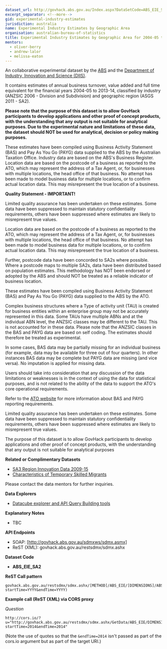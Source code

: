```yaml
---
dataset_url: http://govhack.abs.gov.au/Index.aspx?DataSetCode=ABS_EIE_SA2
excerpt_separator: <!--more-->
gid: experimental-industry-estimates
jurisdiction: australia
name: Experimental Industry Estimates by Geographic Area
organisation: australian-bureau-of-statistics
title: Experimental Industry Estimates by Geographic Area for 2004-05 to 2013-14 - Govhack
mentors:
  - oliver-berry
  - andrew-lalor
  - melissa-eaton
---
```


An collaborative experimental dataset by the [ABS](http://portal.govhack.org/sponsors/australian-bureau-of-statistics.html) and the [Department of Industry, Innovation and Science (DIIS)](http://portal.govhack.org/sponsors/department-of-industry-innovation-and-science.html).

<!--more-->

It contains estimates of annual business turnover, value added and full time equivalent for the financial years 2004-05 to 2013-14, classified by industry (ANZSIC 2006 - Division and Subdivision) and geographic region (ASGS 2011 - SA2).

__Please note that the purpose of this dataset is to allow GovHack participants to develop applications and other proof of concept products, with the understanding that any output is not suitable for analytical purposes. Due to the experimental nature and limitations of these data, the dataset should NOT be used for analytical, decision or policy making purposes.__

These estimates have been compiled using Business Activity Statement (BAS) and Pay As You Go (PAYG) data supplied to the ABS by the Australian Taxation Office. Industry data are based on the ABS's Business Register. Location data are based on the postcode of a business as reported to the ATO, which may represent the address of a Tax Agent, or, for businesses with multiple locations, the head office of that business. No attempt has been made to model business data for multiple locations, or to confirm actual location data. This may misrepresent the true location of a business. 

**Quality Statement - IMPORTANT!**

Limited quality assurance has been undertaken on these estimates. Some data have been suppressed to maintain statutory confidentiality requirements, others have been suppressed where estimates are likely to misrepresent true values. 

Location data are based on the postcode of a business as reported to the ATO, which may represent the address of a Tax Agent, or, for businesses with multiple locations, the head office of that business. No attempt has been made to model business data for multiple locations, or to confirm actual location data. This may misrepresent the true location of a business. 

Further, postcode data have been concorded to SA2s where possible. Where a postcode maps to multiple SA2s, data have been distributed based on population estimates. This methodology has NOT been endorsed or adopted by the ABS and should NOT be treated as a reliable indicator of business location. 

These estimates have been compiled using Business Activity Statement (BAS) and Pay As You Go (PAYG) data supplied to the ABS by the ATO. 

Complex business structures where a Type of activity unit (TAU) is created for business entities within an enterprise group may not be accurately represented in this data. Some TAUs have multiple ABNs and at the individual ABN level, the ANZSIC classes may be different to the TAU. This is not accounted for in these data. Please note that the ANZSIC classes in the BAS and PAYG data are based on self coding. The estimates should therefore be treated as experimental. 

In some cases, BAS data may be partially missing for an individual business (for example, data may be available for three out of four quarters). In other instances BAS data may be complete but PAYG data are missing (and vice versa). No imputation is applied for missing data. 

Users should take into consideration that any discussion of the data limitations or weaknesses is in the context of using the data for statistical purposes, and is not related to the ability of the data to support the ATO's core operational requirements.

Refer to the [ATO website](http://www.ato.gov.au) for more information about BAS and PAYG reporting requirements.

Limited quality assurance has been undertaken on these estimates. Some data have been suppressed to maintain statutory confidentiality requirements, others have been suppressed where estimates are likely to misrepresent true values. 

The purpose of this dataset is to allow GovHack participants to develop applications and other proof of concept products, with the understanding that any output is not suitable for analytical purposes

**Related or Complimentary Datasets**

* [SA3 Region Innovation Data 2009-15](../australia/department-of-industry-innovation-and-science/sa3-region-innovation-data-2009-15.html)
* [Characteristics of Temporary Skilled Migrants](../characteristics-of-temporary-skilled-migrants.html)

Please contact the data mentors for further inquiries.

**Data Explorers**

* [Datacube explorer and API Query Building tools](http://govhack.abs.gov.au/Index.aspx?DataSetCode=ABS_EIE_SA2)

**Explanatory Notes**

* TBC

**API Endpoints**

* SOAP: [http://govhack.abs.gov.au/sdmxws/sdmx.asmx]
* ReST (XML): govhack.abs.gov.au/restsdmx/sdmx.ashx

**Dataset Code**

* __ABS_EIE_SA2__

**ReST Call pattern**

```
govhack.abs.gov.au/restsdmx/sdmx.ashx/[METHOD]/ABS_EIE/[DIMENSIONS]/ABS(?startTime=YYYY&endTime=YYYY)
```

**Example call (ReST (XML) via CORS proxy**

*Question*

```
http://cors.io/?u="http://govhack.abs.gov.au/restsdmx/sdmx.ashx/GetData/ABS_EIE/DIMENSIONS/ABS?startTime=2014&endTime=2014"
```
(Note the use of quotes so that the ```&endTime=2014``` isn't passed as part of the cors.io argument but as part of the target URI.)
